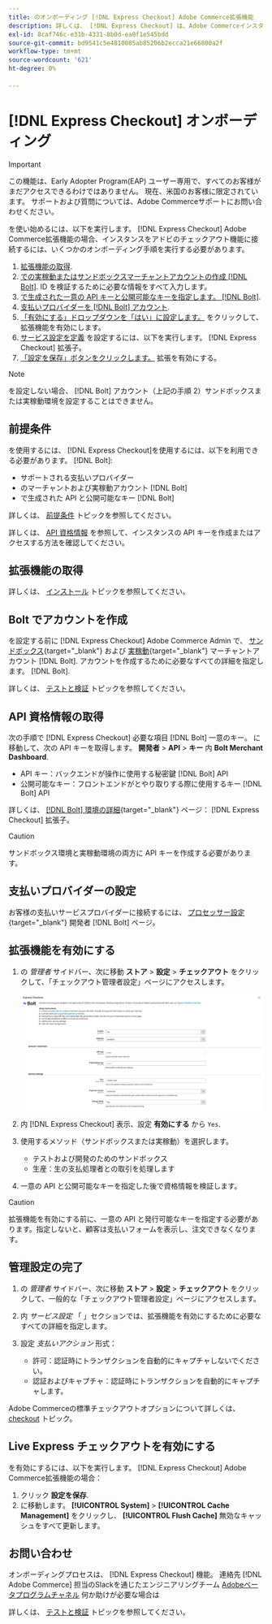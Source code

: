 ```yaml
---
title: のオンボーディング [!DNL Express Checkout] Adobe Commerce拡張機能
description: 詳しくは、 [!DNL Express Checkout] は、Adobe Commerceインスタンスと、拡張機能のオンボーディングとセットアップに成功する方法に役立ちます。
exl-id: 8caf746c-e31b-4331-8b0d-ea0f1e545bdd
source-git-commit: bd9541c5e4810085ab85206b2ecca21e66800a2f
workflow-type: tm+mt
source-wordcount: '621'
ht-degree: 0%

---
```


# [!DNL Express Checkout] オンボーディング

>[!IMPORTANT]
>
> この機能は、Early Adopter Program(EAP) ユーザー専用で、すべてのお客様がまだアクセスできるわけではありません。 現在、米国のお客様に限定されています。 サポートおよび質問については、Adobe Commerceサポートにお問い合わせください。

を使い始めるには、以下を実行します。 [!DNL Express Checkout] Adobe Commerce拡張機能の場合、インスタンスをアドビのチェックアウト機能に接続するには、いくつかのオンボーディング手順を実行する必要があります。

1. [拡張機能の取得](#get-extension).
1. [での実稼動またはサンドボックスマーチャントアカウントの作成 [!DNL Bolt]](#create-account-with-bolt). ID を検証するために必要な情報をすべて入力します。
1. [で生成された一意の API キーと公開可能なキーを指定します。 [!DNL Bolt]](#obtain-api-credentials).
1. [支払いプロバイダーを [!DNL Bolt] アカウント](#configure-payment-providers).
1. [「有効にする」ドロップダウンを「はい」に設定します。](#enable-extension) をクリックして、拡張機能を有効にします。
1. [サービス設定を定義](#complete-admin-configuration) を設定するには、以下を実行します。 [!DNL Express Checkout] 拡張子。
1. [「設定を保存」ボタンをクリックします。](#enable-live-express-checkout) 拡張を有効にする。

>[!NOTE]
>
> を設定しない場合、 [!DNL Bolt] アカウント（上記の手順 2）サンドボックスまたは実稼動環境を設定することはできません。

## 前提条件

を使用するには、 [!DNL Express Checkout]を使用するには、以下を利用できる必要があります。 [!DNL Bolt]:

- サポートされる支払いプロバイダー
- のマーチャントおよび実稼動アカウント [!DNL Bolt]
- で生成された API と公開可能なキー [!DNL Bolt]

詳しくは、 [前提条件](../express-checkout/prerequisites.md) トピックを参照してください。

詳しくは、 [API 資格情報](#obtain-api-credentials) を参照して、インスタンスの API キーを作成またはアクセスする方法を確認してください。

## 拡張機能の取得

詳しくは、 [インストール](../express-checkout/install.md) トピックを参照してください。

## Bolt でアカウントを作成

を設定する前に [!DNL Express Checkout] Adobe Commerce Admin で、 [サンドボックス](https://merchant-sandbox.bolt.com/register){target=&quot;_blank&quot;} および [実稼動](https://merchant.bolt.com/register){target=&quot;_blank&quot;} マーチャントアカウント [!DNL Bolt]. アカウントを作成するために必要なすべての詳細を指定します。 [!DNL Bolt].

詳しくは、 [テストと検証](../express-checkout/testing.md) トピックを参照してください。

## API 資格情報の取得

次の手順で [!DNL Express Checkout] 必要な項目 [!DNL Bolt] 一意のキー。 に移動して、次の API キーを取得します。 **開発者** > **API** > **キー** 内 **Bolt Merchant Dashboard**.

- API キー：バックエンドが操作に使用する秘密鍵 [!DNL Bolt] API
- 公開可能なキー：フロントエンドがとやり取りする際に使用するキー [!DNL Bolt] API

詳しくは、 [[!DNL Bolt] 環境の詳細](https://help.bolt.com/developers/references/environment-details/#about-keys){target=&quot;_blank&quot;} ページ： [!DNL Express Checkout] 拡張子。

>[!CAUTION]
>
> サンドボックス環境と実稼動環境の両方に API キーを作成する必要があります。

## 支払いプロバイダーの設定

お客様の支払いサービスプロバイダーに接続するには、 [プロセッサー設定](https://help.bolt.com/integrations/adobe-express-checkout/set-up/){target=&quot;_blank&quot;} 開発者 [!DNL Bolt] ページ。

## 拡張機能を有効にする

1. の _管理者_ サイドバー、次に移動 **ストア** > **設定** > **チェックアウト** をクリックして、「チェックアウト管理者設定」ページにアクセスします。

   ![高速チェックアウト](assets/admin-view.png)

1. 内 [!DNL Express Checkout] 表示、設定 **有効にする** から `Yes`.
1. 使用するメソッド（サンドボックスまたは実稼動）を選択します。

   - テストおよび開発のためのサンドボックス
   - 生産：生の支払処理者との取引を処理します

1. 一意の API と公開可能なキーを指定した後で資格情報を検証します。

>[!CAUTION]
>
> 拡張機能を有効にする前に、一意の API と発行可能なキーを指定する必要があります。指定しないと、顧客は支払いフォームを表示し、注文できなくなります。

## 管理設定の完了

1. の _管理者_ サイドバー、次に移動 **ストア** > **設定** > **チェックアウト** をクリックして、一般的な「チェックアウト管理者設定」ページにアクセスします。
1. 内 _サービス設定_ 「 」セクションでは、拡張機能を有効にするために必要なすべての詳細を指定します。
1. 設定 _支払いアクション_ 形式：

   - 許可：認証時にトランザクションを自動的にキャプチャしないでください。
   - 認証およびキャプチャ：認証時にトランザクションを自動的にキャプチャします。

Adobe Commerceの標準チェックアウトオプションについて詳しくは、 [checkout](https://docs.magento.com/user-guide/configuration/sales/checkout.html) トピック。

## Live Express チェックアウトを有効にする

を有効にするには、以下を実行します。 [!DNL Express Checkout] Adobe Commerce拡張機能の場合：

1. クリック **設定を保存**.
1. に移動します。 **[!UICONTROL System]** > **[!UICONTROL Cache Management]** をクリックし、 **[!UICONTROL Flush Cache]** 無効なキャッシュをすべて更新します。

## お問い合わせ

オンボーディングプロセスは、 [!DNL Express Checkout] 機能。 連絡先 [!DNL Adobe Commerce] 担当のSlackを通じたエンジニアリングチーム [Adobeベータプログラムチャネル](http://adobe-beta-programs.slack.com/) 何か助けが必要な場合は

詳しくは、 [テストと検証](../express-checkout/testing.md) トピックを参照してください。
